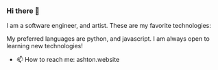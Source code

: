 ### Hi there 👋

I am a software engineer, and artist.
These are my favorite technologies:

My preferred languages are python, and javascript. I am always open to learning new technologies!
- 📫 How to reach me: ashton.website

<!--

Besides software engineering and technology, I am an artist!
I like to make journals which improve my daily life. 
Find out more here:
I like to capture photography of sunsets and sunrises as a way to celebrate each day.
Can see some of my photos here:
I also am very fond of acrylic paint.


**ashears/ashears** is a ✨ _special_ ✨ repository because its `README.md` (this file) appears on your GitHub profile.

Here are some ideas to get you started:

- 🔭 I’m currently working on ...
- 🌱 I’m currently learning ...
- 👯 I’m looking to collaborate on ...
- 🤔 I’m looking for help with ...
- 💬 Ask me about ...
- 😄 Pronouns: ...
- ⚡ Fun fact: ...
-->
